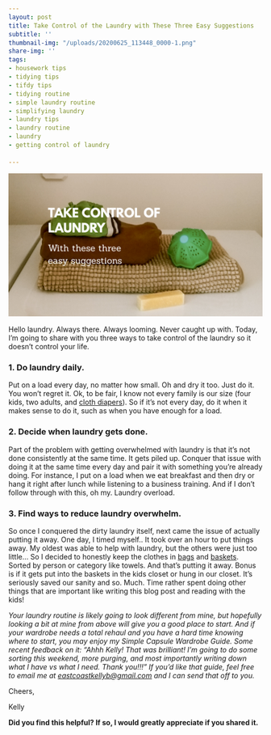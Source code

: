 ```yaml
---
layout: post
title: Take Control of the Laundry with These Three Easy Suggestions
subtitle: ''
thumbnail-img: "/uploads/20200625_113448_0000-1.png"
share-img: ''
tags:
- housework tips
- tidying tips
- tifdy tips
- tidying routine
- simple laundry routine
- simplifying laundry
- laundry tips
- laundry routine
- laundry
- getting control of laundry

---
```

![Laundry on top of a washer.](/uploads/20200625_113448_0000-1.png "washer")

Hello laundry. Always there. Always looming. Never caught up with. Today, I’m going to share with you three ways to take control of the laundry so it doesn’t control your life.

### 1. Do laundry daily.

Put on a load every day, no matter how small. Oh and dry it too. Just do it. You won’t regret it. Ok, to be fair, I know not every family is our size (four kids, two adults, and [cloth diapers](https://amzn.to/3gcNtEN)). So if it’s not every day, do it when it makes sense to do it, such as when you have enough for a load.

### 2. Decide when laundry gets done.

Part of the problem with getting overwhelmed with laundry is that it’s not done consistently at the same time. It gets piled up. Conquer that issue with doing it at the same time every day and pair it with something you’re already doing. For instance, I put on a load when we eat breakfast and then dry or hang it right after lunch while listening to a business training. And if I don’t follow through with this, oh my. Laundry overload.

### 3. Find ways to reduce laundry overwhelm.

So once I conquered the dirty laundry itself, next came the issue of actually putting it away. One day, I timed myself.. It took over an hour to put things away. My oldest was able to help with laundry, but the others were just too little… So I decided to honestly keep the clothes in [bags](https://amzn.to/2CA1tKk) and [baskets](https://amzn.to/3fRyf86). Sorted by person or category like towels. And that’s putting it away. Bonus is if it gets put into the baskets in the kids closet or hung in our closet. It’s seriously saved our sanity and so. Much. Time rather spent doing other things that are important like writing this blog post and reading with the kids!

_Your laundry routine is likely going to look different from mine, but hopefully looking a bit at mine from above will give you a good place to start. And if your wardrobe needs a total rehaul and you have a hard time knowing where to start, you may enjoy my Simple Capsule Wardrobe Guide. Some recent feedback on it: “Ahhh Kelly! That was brilliant! I’m going to do some sorting this weekend, more purging, and most importantly writing down what I have vs what I need. Thank you!!!” If you’d like that guide, feel free to email me at_ [_eastcoastkellyb@gmail.com_](mailto:eastcoastkellyb@gmail.com) _and I can send that off to you._

Cheers,

Kelly

**Did you find this helpful? If so, I would greatly appreciate if you shared it.**